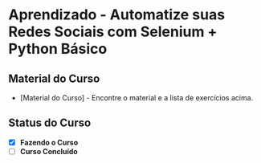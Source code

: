 # Aprendizado - Automatize suas Redes Sociais com Selenium + Python Básico


## Material do Curso

- [Material do Curso] - Encontre o material e a lista de exercícios acima.

## Status do Curso

- [x] **Fazendo o Curso**
- [ ] **Curso Concluído**
